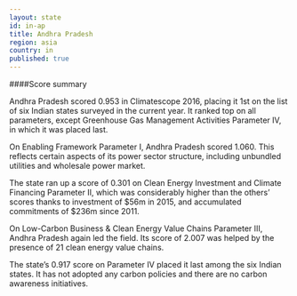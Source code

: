 ```yaml
---
layout: state
id: in-ap
title: Andhra Pradesh
region: asia
country: in
published: true
---
```




####Score summary

Andhra Pradesh scored 0.953 in Climatescope 2016, placing it 1st on the list of six Indian states surveyed in the current year. It ranked top on all parameters, except Greenhouse Gas Management Activities Parameter IV, in which it was placed last.
 
On Enabling Framework Parameter I, Andhra Pradesh scored 1.060. This reflects certain aspects of its power sector structure, including unbundled utilities and wholesale power market.

The state ran up a score of 0.301 on Clean Energy Investment and Climate Financing Parameter II, which was considerably higher than the others’ scores thanks to investment of $56m in 2015, and accumulated commitments of $236m since 2011. 

On Low-Carbon Business & Clean Energy Value Chains Parameter III, Andhra Pradesh again led the field. Its score of 2.007 was helped by the presence of 21 clean energy value chains. 

The state’s 0.917 score on Parameter IV placed it last among the six Indian states. It has not adopted any carbon policies and there are no carbon awareness initiatives.
